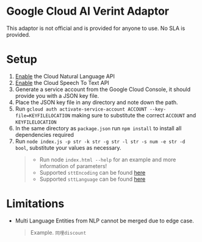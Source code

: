 # Google Cloud AI Verint Adaptor
This adaptor is not official and is provided for anyone to use. No SLA is provided.

# Setup
1. [Enable](https://console.cloud.google.com/flows/enableapi?apiid=language.googleapis.com) the Cloud Natural Language API
2. [Enable](https://console.cloud.google.com/flows/enableapi?apiid=speech.googleapis.com) the Cloud Speech To Text API
3. Generate a service account from the Google Cloud Console, it should provide you with a JSON key file.
4. Place the JSON key file in any directory and note down the path.
5. Run `gcloud auth activate-service-account ACCOUNT --key-file=KEYFILELOCATION` making sure to substitute the correct `ACCOUNT` and `KEYFILELOCATION`
5. In the same directory as `package.json` run `npm install` to install all dependencies required
6. Run `node index.js -p str -k str -g str -l str -s num -e str -d bool`, substitute your values as necessary. 
    > * Run node `index.html --help` for an example and more information of parameters!
    > * Supported `sttEncoding` can be found [here](https://cloud.google.com/speech-to-text/docs/encoding#audio-encodings)
    > * Supported `sttLanguage` can be found [here](https://cloud.google.com/speech-to-text/docs/languages)

# Limitations
* Multi Language Entities from NLP cannot be merged due to edge case.
    > Example. `同埋discount`